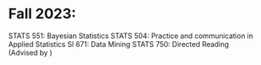 # Fall 2023:

STATS 551: Bayesian Statistics
STATS 504: Practice and communication in Applied Statistics
SI 671: Data Mining
STATS 750: Directed Reading (Advised by )

